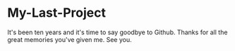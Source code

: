 # My-Last-Project
It's been ten years and it's time to say goodbye to Github. Thanks for all the great memories you've given me. See you.
